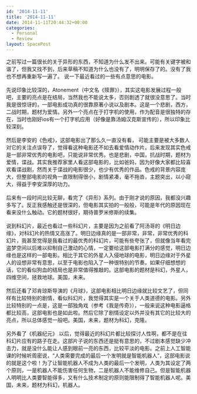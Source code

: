 ```yaml
---
id: '2014-11-11'
title: '2014-11-11'
date: 2014-11-11T20:44:32+00:00
categories:
  - Personal
  - Review
layout: SpacePost
---
```




<div>
  之前写过一篇很长的关于异形的东西，不知道为什么发不出来。可能有关键字被和谐了，但我又找不到，后来草稿不知道为什么也没有了，明明保存了的。没有了我也不想再重新写一遍了。 说一下最近看过的一些有点意思的电影。
</div>

<div>
   
</div>

<div>
  先说印象比较深的，Atonement（中文名《赎罪》），其实这电影发展过程一般吧，主要的亮点是在结局，当然我也不能说太多，否则剧透了就很没意思了。当时我是很惊讶的，一部电影成功真的很靠原著小说以及剧本。这是一个悲剧，西方，二战时期，题材为爱情。另外一个亮点在于打字机的使用，作为配音是很独特的存在，当时也刚好ios有一个打字机应用（好像是靠汤姆汉克斯宣传的），所以印象比较深刻。
</div>

<div>
   
</div>

<div>
  然后是李安的《色戒》，这部电影出了那么久一直没有看， 可能主要是被大多数人对它的关注点误导了，觉得看这种电影还不如去看爱情动作片。后来发现其实色戒是一部非常优秀的电影吧，只能说非常优秀。也是悲剧，中国，抗战时期，题材为爱情，谍战。其实我推荐家里人看这部电影的，比如爸妈，因为好像大家都比较喜欢看谍战剧，然而关于谍战的电影很少，也少有优秀的作品。色戒的背景内容庞大，但整部电影的视角一直限制得很小，剧情紧凑，毫不拖沓，主题突出，以小窥大，得益于李安深厚的功力。
</div>

<div>
   
</div>

<div>
  后来有一段时间比较无聊，看完了《异形》系列。由于刚才说的原因，我都没兴趣多写了。反正我感触还是很深的，但电影其实拍的一般般，可能是年代的原因现在看来没什么触动。它的题材很好，期待普罗米修斯的续集。
</div>

<div>
   
</div>

<div>
  说到科幻片，最近也看过一些科幻片，主要是因为之前看了阿汤哥的《明日边缘》，对科幻片的热情又高涨了。明日边缘真的是一部非常，非常，非常优秀的科幻片，我甚至觉得是我看过的最优秀的科幻片，可能有些夸张了，但就像当年看完盗梦空间以后难以抑制自己激动的心情，一定要给这部电影打满分的感觉，明日边缘也是这样的一部电影。相比于其它的外星人入侵地球的电影，明日边缘对于外星人的设想非常有意思，以至于电影也陷入了一种很特别的节奏。如果仔细想想的话，它的看似狗血的结局也是非常值得推敲的。这部电影的题材是科幻，外星人，四维空间，拯救地球。美国，未来。
</div>

<div>
   
</div>

<div>
  然后还看了邓肯琼斯导演的《月球》，这部电影相比明日边缘就比较文艺了，但同样有比较特别的剧情，看似科幻片，我觉得其实是一个关于人类道德的电影。另外比较特别的一点是，这是一部独角戏（参考《我是传奇》），一般来说这种电影逼格都比较高，这部电影也是如此啦。然后它除了剧情设定以外并没有其它的比较大的亮点，所以总体感觉一般吧。美国，未来，题材为科幻，克隆。
</div>

<div>
   
</div>

<div>
  另外看了《机器纪元》 以后，觉得最近的科幻片都比较探讨人性啊，都不是在往科幻片应有的路子在走。这部片子说的东西还是挺有意思的，不过剧本感觉缺少冲击力，就是没什么能让人感到眼前一亮的东西，比较平淡的电影。之前上人工智能课的时候听周密说，“人类需要完成的最后一个发明就是智能机器人”，这部电影说的就是这个啦！为了让智能机器人不成为人类的最后一个发明，人类为其设定了两个原则，一是机器人不能伤害任何生物，二是机器人不能维修自己。但是智能机器人明明比人类要智能得多，又有什么技术制定的原则能限制得了智能机器人呢。美国，未来，题材为科幻，机器人。
</div>
